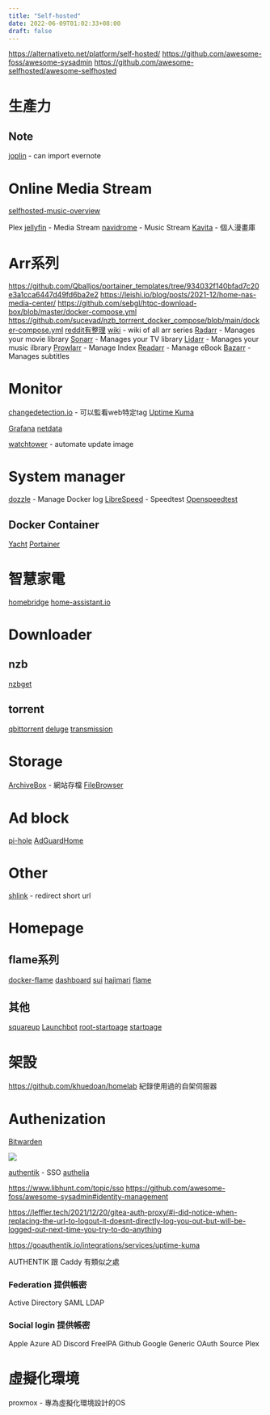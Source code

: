 ```yaml
---
title: "Self-hosted"
date: 2022-06-09T01:02:33+08:00
draft: false
---
```


https://alternativeto.net/platform/self-hosted/
https://github.com/awesome-foss/awesome-sysadmin
https://github.com/awesome-selfhosted/awesome-selfhosted
# 生產力

## Note
[joplin](https://github.com/laurent22/joplin) - can import evernote


# Online Media Stream
[selfhosted-music-overview](https://github.com/basings/selfhosted-music-overview)


Plex
[jellyfin](https://github.com/jellyfin/jellyfin) - Media Stream
[navidrome](https://github.com/navidrome/navidrome) - Music Stream
[Kavita](https://github.com/Kareadita/Kavita) - 個人漫畫庫

# Arr系列
https://github.com/Qballjos/portainer_templates/tree/934032f140bfad7c20e3a1cca6447d49fd6ba2e2
https://leishi.io/blog/posts/2021-12/home-nas-media-center/
https://github.com/sebgl/htpc-download-box/blob/master/docker-compose.yml
https://github.com/sucevad/nzb_torrrent_docker_compose/blob/main/docker-compose.yml
[reddit有整理](https://www.reddit.com/r/radarr/comments/hbwnb2/a_list_of_all_companion_tools_and_software/)
[wiki](https://wiki.servarr.com/) - wiki of all arr series
[Radarr](https://github.com/Radarr/Radarr) - Manages your movie library
[Sonarr](https://github.com/Sonarr/Sonarr) - Manages your TV library
[Lidarr](https://github.com/lidarr/Lidarr) - Manages your music ilbrary
[Prowlarr](https://github.com/Prowlarr/Prowlarr) - Manage Index
[Readarr](https://github.com/Readarr/Readarr) - Manage eBook
[Bazarr](https://github.com/morpheus65535/bazarr) - Manages subtitles

# Monitor
[changedetection.io](https://github.com/dgtlmoon/changedetection.io) - 可以監看web特定tag
[Uptime Kuma](https://github.com/louislam/uptime-kuma)

[Grafana](https://github.com/grafana/grafana)
[netdata](https://github.com/netdata/netdata)

[watchtower](https://github.com/containrrr/watchtower) - automate update image

# System manager
[dozzle](https://github.com/amir20/dozzle) - Manage Docker log
[LibreSpeed](https://github.com/librespeed/speedtest-go) - Speedtest
[Openspeedtest](https://github.com/openspeedtest/Speed-Test)

## Docker Container
[Yacht](https://github.com/SelfhostedPro/Yacht)
[Portainer](https://github.com/portainer/portainer)

# 智慧家電
[homebridge](https://github.com/homebridge/homebridge)
[home-assistant.io](https://github.com/home-assistant/home-assistant.io)

# Downloader

## nzb
[nzbget](https://github.com/nzbget/)

## torrent
[qbittorrent](https://github.com/linuxserver/docker-qbittorrent)
[deluge](https://github.com/linuxserver/docker-deluge)
[transmission](https://github.com/linuxserver/docker-transmission)
# Storage
[ArchiveBox](https://github.com/ArchiveBox/ArchiveBox) - 網站存檔
[FileBrowser](https://github.com/filebrowser/filebrowser)

# Ad block
[pi-hole](https://github.com/pi-hole/pi-hole)
[AdGuardHome](https://github.com/AdguardTeam/AdGuardHome)

# Other
[shlink](https://github.com/shlinkio/shlink) - redirect short url


# Homepage

## flame系列
[docker-flame](https://github.com/soulteary/docker-flame)
[dashboard](https://github.com/phntxx/dashboard)
[sui](https://github.com/jeroenpardon/sui)
[hajimari](https://github.com/toboshii/hajimari)
[flame](https://github.com/pawelmalak/flame)

## 其他
[squareup](https://github.com/manilarome/squareup)
[Launchbot](https://github.com/michaelx/Launchbot)
[root-startpage](https://github.com/imreyesjorge/root-startpage)
[startpage](https://www.libhunt.com/topic/startpage)



# 架設
https://github.com/khuedoan/homelab
紀錄使用過的自架伺服器

# Authenization
[Bitwarden](https://github.com/bitwarden/web)

![](https://i.imgur.com/gzdJbCf.png)

[authentik](https://github.com/goauthentik/authentik) - SSO
[authelia](https://github.com/authelia/authelia)

https://www.libhunt.com/topic/sso
https://github.com/awesome-foss/awesome-sysadmin#identity-management

https://leffler.tech/2021/12/20/gitea-auth-proxy/#i-did-notice-when-replacing-the-url-to-logout-it-doesnt-directly-log-you-out-but-will-be-logged-out-next-time-you-try-to-do-anything

https://goauthentik.io/integrations/services/uptime-kuma

AUTHENTIK 跟 Caddy 有類似之處 

### Federation 提供帳密
Active Directory
SAML
LDAP

### Social login 提供帳密
Apple
Azure AD
Discord
FreeIPA
Github
Google
Generic OAuth Source
Plex


# 虛擬化環境
proxmox - 專為虛擬化環境設計的OS